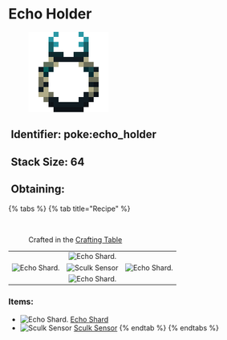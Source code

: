 # Echo Holder

<figure><img src="https://github.com/ItsMePok/PFE/blob/wikiAssets/wikiMain/echo_holder.png?raw=true" alt=""><figcaption></figcaption></figure>

## <img src="https://minecraft.wiki/images/Name_Tag_JE2_BE2.png?cbdc1" alt="" data-size="line"> Identifier: poke:echo\_holder <a href="#identifier" id="identifier"></a>

## <img src="https://minecraft.wiki/images/Light_Gray_Bundle_JE1_BE1.png?b552e" alt="" data-size="line"> Stack Size: 64

## <img src="https://minecraft.wiki/images/thumb/Crafting_Table_JE4_BE3.png/150px-Crafting_Table_JE4_BE3.png?5767f" alt="" data-size="line"> Obtaining:

{% tabs %}
{% tab title="Recipe" %}
<figure><img src="https://minecraft.wiki/images/thumb/Crafting_Table_JE4_BE3.png/150px-Crafting_Table_JE4_BE3.png?5767f" alt=""><figcaption><p>Crafted in the <a href="https://minecraft.wiki/w/Crafting_Table">Crafting Table</a></p></figcaption></figure>

|                                                                            |                                                                            |                                                                            |
| :------------------------------------------------------------------------: | :------------------------------------------------------------------------: | -------------------------------------------------------------------------- |
|                                                                            | ![Echo Shard.](https://minecraft.wiki/images/Echo_Shard_JE1_BE1.png?726c3) |                                                                            |
| ![Echo Shard.](https://minecraft.wiki/images/Echo_Shard_JE1_BE1.png?726c3) |  ![Sculk Sensor](https://minecraft.wiki/images/Sculk_Sensor_BE2.gif?075c0) | ![Echo Shard.](https://minecraft.wiki/images/Echo_Shard_JE1_BE1.png?726c3) |
|                                                                            | ![Echo Shard.](https://minecraft.wiki/images/Echo_Shard_JE1_BE1.png?726c3) |                                                                            |

### Items:

* <img src="https://minecraft.wiki/images/Echo_Shard_JE1_BE1.png?726c3" alt="Echo Shard." data-size="line"> [Echo Shard](https://minecraft.wiki/w/Echo_Shard)
* <img src="https://minecraft.wiki/images/Sculk_Sensor_BE2.gif?075c0" alt="Sculk Sensor" data-size="line"> [Sculk Sensor](https://minecraft.wiki/w/Sculk_Sensor)
{% endtab %}
{% endtabs %}
